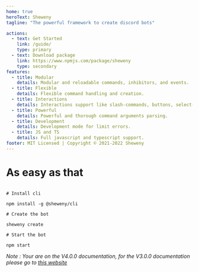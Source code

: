 ```yaml
---
home: true
heroText: Sheweny
tagline: "The powerful framework to create discord bots"

actions:
  - text: Get Started
    link: /guide/
    type: primary
  - text: Download package
    link: https://www.npmjs.com/package/sheweny
    type: secondary
features:
  - title: Modular
    details: Modular and reloadable commands, inhibitors, and events.
  - title: Flexible
    details: Flexible command handling and creation.
  - title: Interactions
    details: Interactions support like slash-commands, buttons, select-menus.
  - title: Powerful
    details: Powerful and thorough command arguments parsing.
  - title: Development
    details: Development mode for limit errors.
  - title: JS and TS
    details: Full javascript and typescript support.
footer: MIT Licensed | Copyright © 2021-2022 Sheweny
---
```


# As easy as that

```shell-session

# Install cli

npm install -g @sheweny/cli

# Create the bot

sheweny create

# Start the bot

npm start
```

_Note : Your are on the V4.0.0 documentation, for the V3.0.0 documentation please go to [this website](https://sheweny.github.io/V3-website/)_
